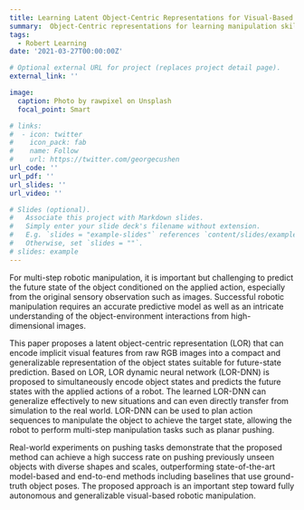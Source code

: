 ```yaml
---
title: Learning Latent Object-Centric Representations for Visual-Based Robot Manipulation
summary:  Object-Centric representations for learning manipulation skills.
tags:
  - Robert Learning
date: '2021-03-27T00:00:00Z'

# Optional external URL for project (replaces project detail page).
external_link: ''

image:
  caption: Photo by rawpixel on Unsplash
  focal_point: Smart

# links:
#  - icon: twitter
#    icon_pack: fab
#    name: Follow
#    url: https://twitter.com/georgecushen
url_code: ''
url_pdf: ''
url_slides: ''
url_video: ''

# Slides (optional).
#   Associate this project with Markdown slides.
#   Simply enter your slide deck's filename without extension.
#   E.g. `slides = "example-slides"` references `content/slides/example-slides.md`.
#   Otherwise, set `slides = ""`.
# slides: example
---
```


For multi-step robotic manipulation, it is important but challenging to predict the future state of the object conditioned on the applied action, especially from the original sensory observation such as images. Successful robotic manipulation requires an accurate predictive model as well as an intricate understanding of the object-environment interactions from high-dimensional images. 

This paper proposes a latent object-centric representation (LOR) that can encode implicit visual features from raw RGB images into a compact and generalizable representation of the object states suitable for future-state prediction. Based on LOR, LOR dynamic neural network (LOR-DNN) is proposed to simultaneously encode object states and predicts the future states with the applied actions of a robot. The learned LOR-DNN can generalize effectively to new situations and can even directly transfer from simulation to the real world. LOR-DNN can be used to plan action sequences to manipulate the object to achieve the target state, allowing the robot to perform multi-step manipulation tasks such as planar pushing. 

Real-world experiments on pushing tasks demonstrate that the proposed method can achieve a high
success rate on pushing previously unseen objects with diverse shapes and scales, outperforming state-of-the-art model-based and end-to-end methods including baselines that use ground-truth object poses. The proposed approach is an important step toward fully autonomous and generalizable visual-based robotic manipulation.